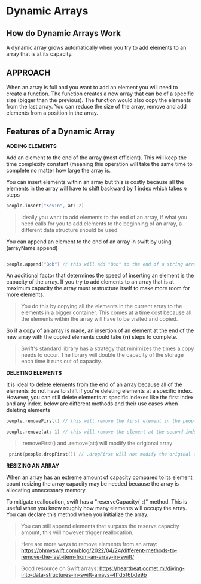 # Dynamic Arrays

## How do Dynamic Arrays Work
A dynamic array grows automatically when you try to add elements to an array that is at its capacity. 

## APPROACH

When an array is full and you want to add an element you will need to create a function. The function creates a new array that can be of a specific size
(bigger than the previous). The function would also copy the elements from the last array. You can reduce the size of the array, remove and add elements from a position in the array. 

## Features of a Dynamic Array

**ADDING ELEMENTS** 

 Add an element to the end of the array (most efficient). This will keep the time complexity constant (meaning this operation will take the same 
 time to complete no matter how large the array is.
 
 You can insert elements within an array but this is costly because all the elements in the array will have to shift backward by 1 index which takes *n* steps
 
 ``` swift
people.insert("Kevin", at: 2)

``` 
 
> Ideally you want to add elements to the end of an array, if what you need calls for you to add elements to the beginning of an array, a different data structure should be used. 

You can append an element to the end of an array in swift by using  (arrayName.append)

``` swift

people.append("Bob") // this will add "Bob" to the end of a string array named people

```
 
 An additional factor that determines the speed of inserting an element is the capacity of the array. If you try to add elements to an array
 that is at maximum capacity the array must restructure itself to make more room for more elements. 
 > You do this by copying all the elements in the current array to the elements in a bigger container. This comes at a time cost because all the elements within the array will have to be visited and copied. 

So if a copy of an array is made, an insertion of an element at the end of the new array with the copied elements could take **(n)** steps to complete.

> Swift's standard library has a strategy that minimizes the times a copy needs to occur. The library will double the capacity of the storage each time it runs out of capacity.
 
 
 **DELETING ELEMENTS** 
 
 It is ideal to delete elements from the end of an array because all of the elements do not have to shift if you're deleting elements at a specific index. However, you can still delete elements at specific indexes like the first index and any index. below are different methods and their use cases when deleting elements
 
 
 ``` swift
 people.removeFirst() // this will remove the first element in the people array. 
 
 people.remove(at: 1) // this will remove the element at the second index in the array named people
 
 ```
 
 > .removeFirst() and .remove(at:) will modify the origional array
 
 
 ``` swift
  print(people.dropFirst()) // .dropFirst will not modify the original array.

 ```
 
 **RESIZING AN ARRAY** 
 
 When an array has an extreme amount of capacity compared to its element count resizing the array capacity may be needed because the array is allocating unnecessary memory.
 
 To mitigate reallocation, swift has a "reserveCapacity(_:)" method. This is useful when you know roughly how many elements will occupy the array.
 You can declare this method when you initialize the array.
 
 > You can still append elements that surpass the reserve capacity amount, this will however trigger reallocation.
 
 
 
 > Here are more ways to remove elements from an array: https://ohmyswift.com/blog/2022/04/24/different-methods-to-remove-the-last-item-from-an-array-in-swift/
 
 
 > Good resource on Swift arrays: https://heartbeat.comet.ml/diving-into-data-structures-in-swift-arrays-4ffd516bde9b
 
 
 
 
 
 
 
